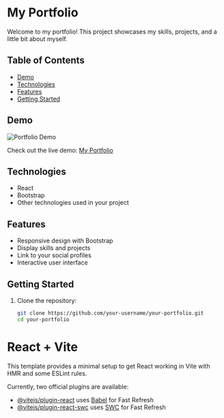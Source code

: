 # My Portfolio

Welcome to my portfolio! This project showcases my skills, projects, and a little bit about myself.

## Table of Contents
- [Demo](#demo)
- [Technologies](#technologies)
- [Features](#features)
- [Getting Started](#getting-started)
  

## Demo
![Portfolio Demo](https://65d7bc5bb65ad8455643e1b4--chic-lollipop-cd173a.netlify.app/)

Check out the live demo: [My Portfolio](https://your-portfolio-url.com)

## Technologies
- React
- Bootstrap
- Other technologies used in your project

## Features
- Responsive design with Bootstrap
- Display skills and projects
- Link to your social profiles
- Interactive user interface

## Getting Started
1. Clone the repository:
   ```bash
   git clone https://github.com/your-username/your-portfolio.git
   cd your-portfolio

# React + Vite

This template provides a minimal setup to get React working in Vite with HMR and some ESLint rules.

Currently, two official plugins are available:

- [@vitejs/plugin-react](https://github.com/vitejs/vite-plugin-react/blob/main/packages/plugin-react/README.md) uses [Babel](https://babeljs.io/) for Fast Refresh
- [@vitejs/plugin-react-swc](https://github.com/vitejs/vite-plugin-react-swc) uses [SWC](https://swc.rs/) for Fast Refresh
